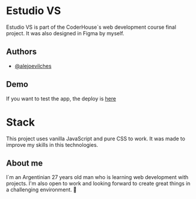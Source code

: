 
# Estudio VS

Estudio VS is part of the CoderHouse`s web development course final project. It was also designed in Figma by myself.


## Authors

- [@alejoevilches](https://www.github.com/octokatherine)


## Demo

If you want to test the app, the deploy is [here](https://pokefutbol.netlify.com)



# Stack
This project uses vanilla JavaScript and pure CSS to work. It was made to improve my skills in this technologies. 
## About me
I`m an Argentinian 27 years old man who is learning web development with projects. I'm also open to work and looking forward to create great things in a challenging environment. 🚀
